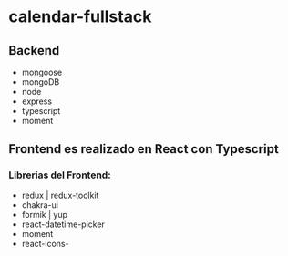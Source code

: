 # calendar-fullstack

## Backend

- mongoose
- mongoDB
- node
- express
- typescript
- moment

## Frontend es realizado en React con Typescript

### Librerias del Frontend:

- redux | redux-toolkit
- chakra-ui
- formik | yup
- react-datetime-picker
- moment
- react-icons-

